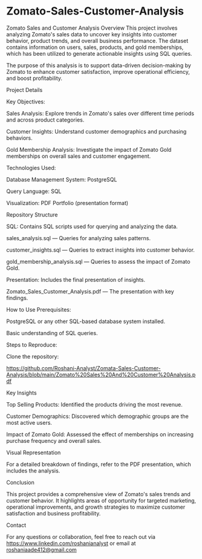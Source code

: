 # Zomato-Sales-Customer-Analysis
Zomato Sales and Customer Analysis
Overview
This project involves analyzing Zomato's sales data to uncover key insights into customer behavior, product trends, and overall business performance. The dataset contains information on users, sales, products, and gold memberships, which has been utilized to generate actionable insights using SQL queries.

The purpose of this analysis is to support data-driven decision-making by Zomato to enhance customer satisfaction, improve operational efficiency, and boost profitability.

Project Details

Key Objectives:

Sales Analysis: Explore trends in Zomato's sales over different time periods and across product categories.

Customer Insights: Understand customer demographics and purchasing behaviors.

Gold Membership Analysis: Investigate the impact of Zomato Gold memberships on overall sales and customer engagement.

Technologies Used:

Database Management System: PostgreSQL

Query Language: SQL

Visualization: PDF Portfolio (presentation format)

Repository Structure

SQL: Contains SQL scripts used for querying and analyzing the data.

sales_analysis.sql — Queries for analyzing sales patterns.

customer_insights.sql — Queries to extract insights into customer behavior.

gold_membership_analysis.sql — Queries to assess the impact of Zomato Gold.

Presentation: Includes the final presentation of insights.

Zomato_Sales_Customer_Analysis.pdf — The presentation with key findings.

How to Use
Prerequisites:

PostgreSQL or any other SQL-based database system installed.

Basic understanding of SQL queries.

Steps to Reproduce:

Clone the repository:

https://github.com/Roshani-Analyst/Zomata-Sales-Customer-Analysis/blob/main/Zomato%20Sales%20And%20Customer%20Analysis.pdf

Key Insights

Top Selling Products: Identified the products driving the most revenue.

Customer Demographics: Discovered which demographic groups are the most active users.

Impact of Zomato Gold: Assessed the effect of memberships on increasing purchase frequency and overall sales.

Visual Representation

For a detailed breakdown of findings, refer to the PDF presentation, which includes the analysis.

Conclusion

This project provides a comprehensive view of Zomato's sales trends and customer behavior. It highlights areas of opportunity for targeted marketing, operational improvements, and growth strategies to maximize customer satisfaction and business profitability.

Contact

For any questions or collaboration, feel free to reach out via https://www.linkedin.com/roshanianalyst or email at roshaniaade412@gmail.com
